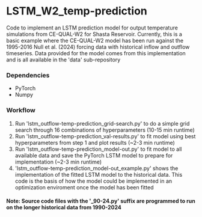 # LSTM_W2_temp-prediction
Code to implement an LSTM prediction model for output temperature simulations from CE-QUAL-W2 for Shasta Reservoir. Currently, this is a basic example where the CE-QUAL-W2 model has been run against the 1995-2016 Null et al. (2024) forcing data with historical inflow and outflow timeseries. Data provided for the model comes from this implementation and is all available in the 'data' sub-repository

### Dependencies
- PyTorch
- Numpy
### Workflow
1. Run 'lstm_outflow-temp-prediction_grid-search.py' to do a simple grid search through 16 combinations of hyperparameters (10-15 min runtime)
2. Run 'lstm_outflow-temp-prediction_val-results.py' to fit model using best hyperparameters from step 1 and plot results (~2-3 min runtime)
3. Run 'lstm_outflow-temp-prediction_model-out.py' to fit model to all available data and save the PyTorch LSTM model to prepare for implementation (~2-3 min runtime)
4. 'lstm_outflow-temp-prediction_model-out_example.py' shows the implementation of the fitted LSTM model to the historical data. This code is the basis of how the model could be implemented in an optimization enviroment once the model has been fitted

#### Note: Source code files with the '_90-24.py' suffix are programmed to run on the longer historical data from 1990-2024
